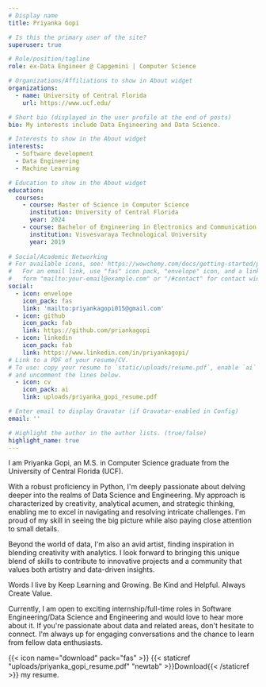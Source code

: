 ```yaml
---
# Display name
title: Priyanka Gopi

# Is this the primary user of the site?
superuser: true

# Role/position/tagline
role: ex-Data Engineer @ Capgemini | Computer Science

# Organizations/Affiliations to show in About widget
organizations:
  - name: University of Central Florida
    url: https://www.ucf.edu/

# Short bio (displayed in the user profile at the end of posts)
bio: My interests include Data Engineering and Data Science.

# Interests to show in the About widget
interests:
  - Software development
  - Data Engineering
  - Machine Learning

# Education to show in the About widget
education:
  courses:
    - course: Master of Science in Computer Science
      institution: University of Central Florida
      year: 2024
    - course: Bachelor of Engineering in Electronics and Communication
      institution: Visvesvaraya Technological University
      year: 2019
      
# Social/Academic Networking
# For available icons, see: https://wowchemy.com/docs/getting-started/page-builder/#icons
#   For an email link, use "fas" icon pack, "envelope" icon, and a link in the
#   form "mailto:your-email@example.com" or "/#contact" for contact widget.
social:
  - icon: envelope
    icon_pack: fas
    link: 'mailto:priyankagopi015@gmail.com'
  - icon: github
    icon_pack: fab
    link: https://github.com/priankagopi
  - icon: linkedin
    icon_pack: fab
    link: https://www.linkedin.com/in/priyankagopi/
# Link to a PDF of your resume/CV.
# To use: copy your resume to `static/uploads/resume.pdf`, enable `ai` icons in `params.toml`,
# and uncomment the lines below.
  - icon: cv
    icon_pack: ai
    link: uploads/priyanka_gopi_resume.pdf

# Enter email to display Gravatar (if Gravatar-enabled in Config)
email: ''

# Highlight the author in the author lists. (true/false)
highlight_name: true
---
```


I am Priyanka Gopi, an M.S. in Computer Science graduate from the University of Central Florida (UCF).

With a robust proficiency in Python, I'm deeply passionate about delving deeper into the realms of Data Science and Engineering. My approach is characterized by creativity, analytical acumen, and strategic thinking, enabling me to excel in navigating and resolving intricate challenges. I'm proud of my skill in seeing the big picture while also paying close attention to small details.

Beyond the world of data, I'm also an avid artist, finding inspiration in blending creativity with analytics. I look forward to bringing this unique blend of skills to contribute to innovative projects and a community that values both artistry and data-driven insights.

Words I live by Keep Learning and Growing. Be Kind and Helpful. Always Create Value.

Currently, I am open to exciting internship/full-time roles in Software Engineering/Data Science and Engineering and would love to hear more about it. If you're passionate about data and related areas, don't hesitate to connect. I'm always up for engaging conversations and the chance to learn from fellow data enthusiasts.

{{< icon name="download" pack="fas" >}} {{< staticref "uploads/priyanka_gopi_resume.pdf" "newtab" >}}Download{{< /staticref >}} my resume.
